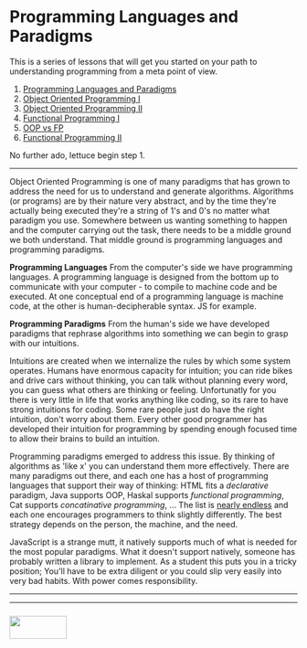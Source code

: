 # Programming Languages and Paradigms
 
This is a series of lessons that will get you started on your path to understanding programming from a meta point of view.  
1. [Programming Languages and Paradigms]()
2. [Object Oriented Programming I]()
3. [Object Oriented Programming II]()
4. [Functional Programming I]()
5. [OOP vs FP]()
6. [Functional Programming II]()

No further ado, lettuce begin step 1.
___ 



Object Oriented Programming is one of many paradigms that has grown to address the need for us to understand and generate algorithms.  Algorithms (or programs) are by their nature very abstract, and by the time they're actually being executed they're a string of 1's and 0's no matter what paradigm you use.  Somewhere between us wanting something to happen and the computer carrying out the task, there needs to be a middle ground we both understand. That middle ground is programming languages and programming paradigms.  

**Programming Languages**
From the computer's side we have programming languages.  A programming language is designed from the bottom up to communicate with your computer - to compile to machine code and be executed.  At one conceptual end of a programming language is machine code, at the other is human-decipherable syntax.  JS for example. 

**Programming Paradigms**
From the human's side we have developed paradigms that rephrase algorithms into something we can begin to grasp with our intuitions.  

Intuitions are created when we internalize the rules by which some system operates.  Humans have enormous capacity for intuition; you can ride bikes and drive cars without thinking, you can talk without planning every word, you can guess what others are thinking or feeling.  Unfortunatly for you there is very little in life that works anything like coding, so its rare to have strong intuitions for coding.  Some rare people just do have the right intuition, don't worry about them.  Every other good programmer has developed their intuition for programming by spending enough focused time to allow their brains to build an intuition. 

Programming paradigms emerged to address this issue.  By thinking of algorithms as 'like x' you can understand them more effectively.  There are many paradigms out there, and each one has a host of programming languages that support their way of thinking: HTML fits a _declarative_ paradigm, Java supports OOP, Haskal supports _functional programming_, Cat supports _concatinative programming_, ... The list is [nearly endless](https://en.wikipedia.org/wiki/List_of_programming_languages) and each one encourages programmers to think slightly differently. The best strategy depends on the person, the machine, and the need.

JavaScript is a strange mutt, it natively supports much of what is needed for the most popular paradigms.  What it doesn't support natively, someone has probably written a library to implement.  As a student this puts you in a tricky position; You'll have to be extra diligent or you could slip very easily into very bad habits. With power comes responsibility. 




___
___
### <a href="http://elewa.education/blog" target="_blank"><img src="https://user-images.githubusercontent.com/18554853/34921062-506450ae-f97d-11e7-875f-6feeb26ad72d.png" width="100" height="40"/></a>